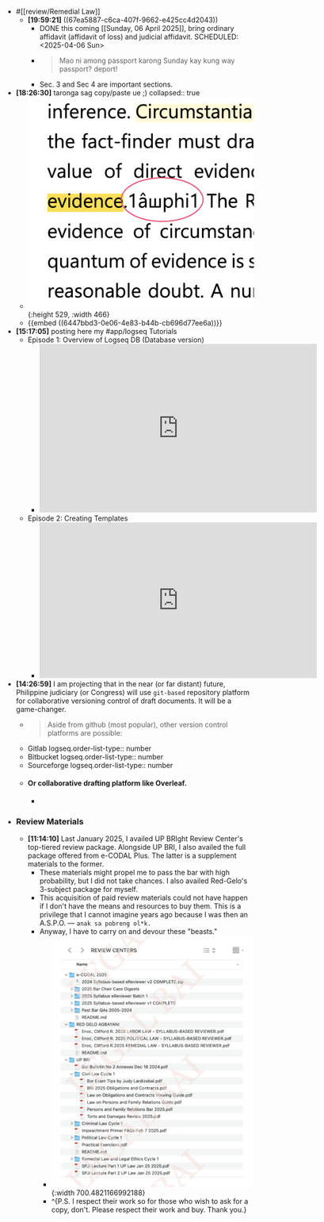 - #[[review/Remedial Law]]
	- **[19:59:21]** ((67ea5887-c6ca-407f-9662-e425cc4d2043))
		- DONE this coming [[Sunday, 06 April 2025]], bring ordinary affidavit (affidavit of loss) and judicial affidavit.
		  SCHEDULED: <2025-04-06 Sun>
		- > Mao ni among passport karong Sunday kay kung way passport? deport!
		- Sec. 3 and Sec 4 are important sections.
- **[18:26:30]** taronga sag copy/paste ue ;)
  collapsed:: true
	- ![CleanShot 2025-04-02 at 18.25.33@2x.png](../assets/CleanShot_2025-04-02_at_18.25.33@2x_1743589603908_0.png){:height 529, :width 466}
	- {{embed ((6447bbd3-0e06-4e83-b44b-cb696d77ee6a))}}
- **[15:17:05]** posting here my #app/logseq Tutorials
	- Episode 1: Overview of Logseq DB (Database version)
		- <iframe src="https://www.facebook.com/plugins/video.php?height=340&href=https%3A%2F%2Fwww.facebook.com%2FCliffordEnocOfficial%2Fvideos%2F1188212866278145%2F&show_text=false&width=560&t=0" width="560" height="340" style="border:none;overflow:hidden" scrolling="no" frameborder="0" allowfullscreen="true" allow="autoplay; clipboard-write; encrypted-media; picture-in-picture; web-share" allowFullScreen="true"></iframe>
	- Episode 2: Creating Templates
		- <iframe src="https://www.facebook.com/plugins/video.php?height=314&href=https%3A%2F%2Fwww.facebook.com%2FCliffordEnocOfficial%2Fvideos%2F3062651337218305%2F&show_text=false&width=560&t=0" width="560" height="314" style="border:none;overflow:hidden" scrolling="no" frameborder="0" allowfullscreen="true" allow="autoplay; clipboard-write; encrypted-media; picture-in-picture; web-share" allowFullScreen="true"></iframe>
- **[14:26:59]** I am projecting that in the near (or far distant) future, Philippine judiciary (or Congress) will use `git-based` repository platform for collaborative versioning control of draft documents. It will be a game-changer.
	- > Aside from github (most popular), other version control platforms are possible:
	- Gitlab
	  logseq.order-list-type:: number
	- Bitbucket
	  logseq.order-list-type:: number
	- Sourceforge
	  logseq.order-list-type:: number
	- #### Or collaborative drafting platform like Overleaf.
		-
- ### Review Materials
	- **[11:14:10]** Last January 2025, I availed UP BRIght Review Center's top-tiered review package. Alongside UP BRI, I also availed the full package offered from e-CODAL Plus. The latter is a supplement materials to the former.
		- These materials might propel me to pass the bar with high probability, but I did not take chances. I also availed Red-Gelo's 3-subject package for myself.
		- This acquisition of paid review materials could not have happen if I don't have the means and resources to buy them. This is a privilege that I cannot imagine years ago because I was then an A.S.P.O. — `anak sa pobreng ol*k.`
		- Anyway, I have to carry on and devour these "beasts."
			- ![CleanShot 2025-04-02 at 12.15.54@2x.png](../assets/CleanShot_2025-04-02_at_12.15.54@2x_1743567375983_0.png){:width 700.4821166992188}
			- ^{P.S. I respect their work so for those who wish to ask for a copy, don't.  Please respect their work and buy. Thank you.}